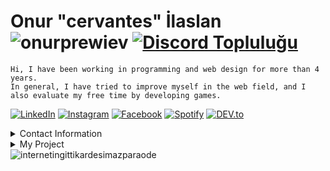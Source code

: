 # Onur "cervantes" İlaslan ![onurprewiev](https://komarev.com/ghpvc/?username=cervanteshub) <a href="https://discord.gg/zHG4m4V9vJ"><img src="https://img.shields.io/discord/754034797864812634.svg?style=flat&label=Join%20Community&color=7289DA" alt="Discord Topluluğu"/></a>

```
Hi, I have been working in programming and web design for more than 4 years. 
In general, I have tried to improve myself in the web field, and I also evaluate my free time by developing games.
```

<a href="https://www.linkedin.com/in/onurilaslan" target="_blank"><img src="https://img.shields.io/badge/LinkedIn-%230077B5.svg?&style=flat-square&logo=linkedin&logoColor=white" alt="LinkedIn"></a>
<a href="https://www.instagram.com/onurilaslans" target="_blank"><img src="https://img.shields.io/badge/Instagram-%23E4405F.svg?&style=flat-square&logo=instagram&logoColor=white" alt="Instagram"></a>
<a href="https://www.facebook.com/#" target="_blank"><img src="https://img.shields.io/badge/Facebook-%231877F2.svg?&style=flat-square&logo=facebook&logoColor=white" alt="Facebook"></a>
<a href="https://open.spotify.com/user/xfa59ymgzf28oajzw3bzpys1k" target="_blank"><img src="https://img.shields.io/badge/Spotify-%231ED760.svg?&style=flat-square&logo=spotify&logoColor=white" alt="Spotify"></a>
<a href="https://dev.to/onurilaslan" target="_blank"><img src="https://img.shields.io/badge/DEV-%230A0A0A.svg?&style=flat-square&logo=DEV.to&logoColor=white" alt="DEV.to"></a>



<details>
<summary> Contact Information </summary>
E-mail adress : onurilaslann@gmail.com <br>
Website : www.onurilaslan.rf.gd <br>
Discord : cervantes#3890
  </details>
<details>


<summary>My Project
  </summary>
Los Santos Police Pursuits SA-MP Sever<br>
www.lspp.rf.gd<br>
Westham Development (Founder)<br>
Fenix Development (Co-founder)<br>
Valeinsiva Bot (Developer)
</details>

<img align="center" src="https://github-readme-stats.vercel.app/api?username=thecerv4ntes&include_all_commits=true&count_private=true&show_icons=true&line_height=20&title_color=7A7ADB&icon_color=2234AE&text_color=D3D3D3&bg_color=0,000000,130F40" alt="internetingittikardesimazparaode">
